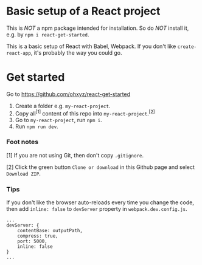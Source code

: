 # Basic setup of a React project

This is _NOT_ a npm package intended for installation. So do _NOT_ install it, e.g. by `npm i react-get-started`.

This is a basic setup of React with Babel, Webpack. If you don't like `create-react-app`, it's probably the way you could go.

# Get started
Go to https://github.com/ohxyz/react-get-started

1. Create a folder e.g. `my-react-project`.
2. Copy all<sup>[1]</sup> content of this repo into `my-react-project`.<sup>[2]</sup>
3. Go to `my-react-project`, run `npm i`.
4. Run `npm run dev`.

### Foot notes
[1] If you are not using Git, then don't copy `.gitignore`.

[2] Click the green button `Clone or download` in this Github page and select `Download ZIP`.

### Tips
If you don't like the browser auto-reloads every time you change the code, then add `inline: false` to `devServer` property in `webpack.dev.config.js`.

```
...
devServer: {
    contentBase: outputPath,
    compress: true,
    port: 5000,
    inline: false
}
...
```

